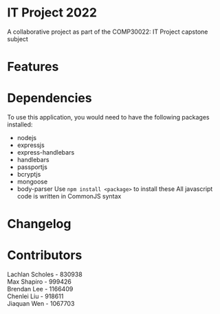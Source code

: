 # IT Project 2022 
A collaborative project as part of the COMP30022: IT Project capstone subject

# Features

# Dependencies
To use this application, you would need to have the following packages installed:
- nodejs
- expressjs
- express-handlebars
- handlebars
- passportjs
- bcryptjs
- mongoose
- body-parser
Use `npm install <package>` to install these
All javascript code is written in CommonJS syntax

# Changelog

# Contributors

Lachlan Scholes - 830938  
Max Shapiro - 999426  
Brendan Lee - 1166409  
Chenlei Liu - 918611  
Jiaquan Wen - 1067703  
